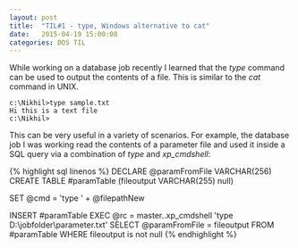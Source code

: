 ```yaml
---
layout: post
title:  "TIL#1 - type, Windows alternative to cat"
date:   2015-04-19 15:00:08
categories: DOS TIL
---
```

While working on a database job recently I learned that the *type* command can be used to output the contents of a file. This is similar to the *cat* command in UNIX.

	c:\Nikhil>type sample.txt
	Hi this is a text file
	c:\Nikhil>

This can be very useful in a variety of scenarios. For example, the database job I was working read the contents of a parameter file and used it inside a SQL query via a combination of *type* and *xp_cmdshell*:

{% highlight sql linenos %}
DECLARE @paramFromFile VARCHAR(256)
CREATE TABLE #paramTable (fileoutput VARCHAR(255) null)

SET @cmd = 'type ' + @filepathNew

INSERT #paramTable EXEC @rc = master..xp_cmdshell 'type D:\jobfolder\parameter.txt'
SELECT @paramFromFile = fileoutput FROM #paramTable WHERE fileoutput is not null
{% endhighlight %}